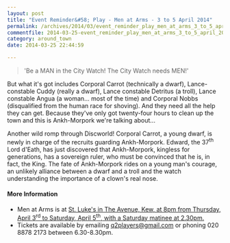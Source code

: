 ```yaml
---
layout: post
title: "Event Reminder&#58; Play - Men at Arms - 3 to 5 April 2014"
permalink: /archives/2014/03/event_reminder_play_men_at_arms_3_to_5_april_2014.html
commentfile: 2014-03-25-event_reminder_play_men_at_arms_3_to_5_april_2014
category: around_town
date: 2014-03-25 22:44:59

---
```


> 'Be a MAN in the City Watch! The City Watch needs MEN!'

But what it's got includes Corporal Carrot (technically a dwarf), Lance-constable Cuddy (really a dwarf), Lance constable Detritus (a troll), Lance constable Angua (a woman... most of the time) and Corporal Nobbs (disqualified from the human race for shoving). And they need all the help they can get. Because they've only got twenty-four hours to clean up the town and this is Ankh-Morpork we're talking about...

Another wild romp through Discworld! Corporal Carrot, a young dwarf, is newly in charge of the recruits guarding Ankh-Morpork. Edward, the 37<sup>th</sup> Lord d'Eath, has just discovered that Ankh-Morpork, kingless for generations, has a sovereign ruler, who must be convinced that he is, in fact, the King. The fate of Ankh-Morpork rides on a young man's courage, an unlikely alliance between a dwarf and a troll and the watch understanding the importance of a clown's real nose.

#### More Information

-   Men at Arms is at [St. Luke's in The Avenue, Kew, at 8pm from Thursday, April 3<sup>rd</sup> to Saturday, April 5<sup>th</sup>, with a Saturday matinee at 2.30pm.](/event/play/200705144391)
-   Tickets are available by emailing <q2players@gmail.com> or phoning 020 8878 2173 between 6.30-8.30pm.
